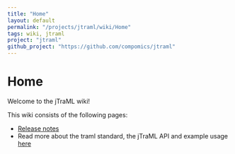 ```yaml
---
title: "Home"
layout: default
permalink: "/projects/jtraml/wiki/Home"
tags: wiki, jtraml
project: "jtraml"
github_project: "https://github.com/compomics/jtraml"
---
```


# Home
Welcome to the jTraML wiki!

This wiki consists of the following pages:

  * [Release notes](/projects/jtraml/wiki/releasenotes)
  * Read more about the traml standard, the jTraML API and example usage [here](/projects/jtraml/wiki/usageandexamples)
